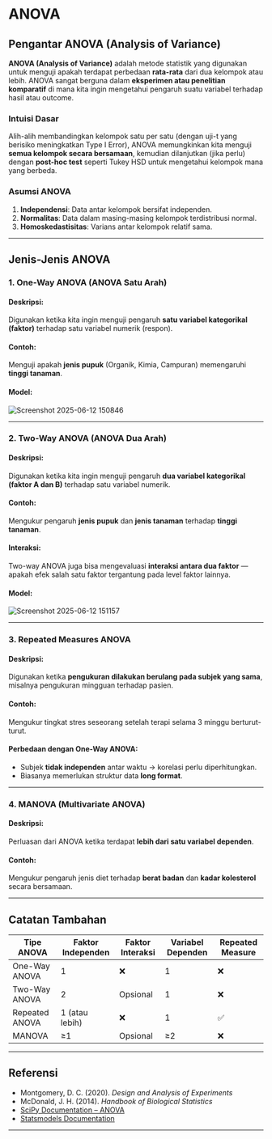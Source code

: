 # ANOVA

## Pengantar ANOVA (Analysis of Variance)

**ANOVA (Analysis of Variance)** adalah metode statistik yang digunakan untuk menguji apakah terdapat perbedaan **rata-rata** dari dua kelompok atau lebih. ANOVA sangat berguna dalam **eksperimen atau penelitian komparatif** di mana kita ingin mengetahui pengaruh suatu variabel terhadap hasil atau outcome.

### Intuisi Dasar

Alih-alih membandingkan kelompok satu per satu (dengan uji-t yang berisiko meningkatkan Type I Error), ANOVA memungkinkan kita menguji **semua kelompok secara bersamaan**, kemudian dilanjutkan (jika perlu) dengan **post-hoc test** seperti Tukey HSD untuk mengetahui kelompok mana yang berbeda.

### Asumsi ANOVA

1. **Independensi**: Data antar kelompok bersifat independen.
2. **Normalitas**: Data dalam masing-masing kelompok terdistribusi normal.
3. **Homoskedastisitas**: Varians antar kelompok relatif sama.

---

## Jenis-Jenis ANOVA

### 1. One-Way ANOVA (ANOVA Satu Arah)

#### Deskripsi:
Digunakan ketika kita ingin menguji pengaruh **satu variabel kategorikal (faktor)** terhadap satu variabel numerik (respon).

#### Contoh:
Menguji apakah **jenis pupuk** (Organik, Kimia, Campuran) memengaruhi **tinggi tanaman**.

#### Model:

![Screenshot 2025-06-12 150846](https://github.com/user-attachments/assets/2ee20579-f51a-42a6-8a05-a6a5332e48c6)

---

### 2. Two-Way ANOVA (ANOVA Dua Arah)

#### Deskripsi:
Digunakan ketika kita ingin menguji pengaruh **dua variabel kategorikal (faktor A dan B)** terhadap satu variabel numerik.

#### Contoh:
Mengukur pengaruh **jenis pupuk** dan **jenis tanaman** terhadap **tinggi tanaman**.

#### Interaksi:
Two-way ANOVA juga bisa mengevaluasi **interaksi antara dua faktor** — apakah efek salah satu faktor tergantung pada level faktor lainnya.

#### Model:

![Screenshot 2025-06-12 151157](https://github.com/user-attachments/assets/e0a0d73f-3a81-4b3a-8e9d-06d8f94c8f60)

---

### 3. Repeated Measures ANOVA

#### Deskripsi:
Digunakan ketika **pengukuran dilakukan berulang pada subjek yang sama**, misalnya pengukuran mingguan terhadap pasien.

#### Contoh:
Mengukur tingkat stres seseorang setelah terapi selama 3 minggu berturut-turut.

#### Perbedaan dengan One-Way ANOVA:
- Subjek **tidak independen** antar waktu → korelasi perlu diperhitungkan.
- Biasanya memerlukan struktur data **long format**.

---

### 4. MANOVA (Multivariate ANOVA)

#### Deskripsi:
Perluasan dari ANOVA ketika terdapat **lebih dari satu variabel dependen**.

#### Contoh:
Mengukur pengaruh jenis diet terhadap **berat badan** dan **kadar kolesterol** secara bersamaan.

---

## Catatan Tambahan

| Tipe ANOVA         | Faktor Independen | Faktor Interaksi | Variabel Dependen | Repeated Measure |
|--------------------|-------------------|------------------|-------------------|------------------|
| One-Way ANOVA      | 1                 | ❌               | 1                 | ❌               |
| Two-Way ANOVA      | 2                 | Opsional         | 1                 | ❌               |
| Repeated ANOVA     | 1 (atau lebih)    | ❌               | 1                 | ✅               |
| MANOVA             | ≥1                | Opsional         | ≥2                | ❌               |

---

## Referensi

- Montgomery, D. C. (2020). *Design and Analysis of Experiments*
- McDonald, J. H. (2014). *Handbook of Biological Statistics*
- [SciPy Documentation – ANOVA](https://docs.scipy.org/doc/scipy/reference/generated/scipy.stats.f_oneway.html)
- [Statsmodels Documentation](https://www.statsmodels.org/stable/anova.html)

---


